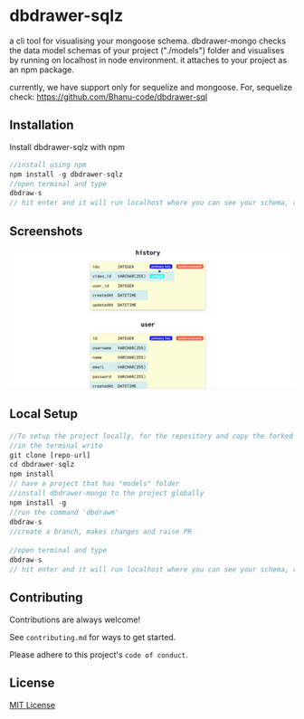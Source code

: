 
# dbdrawer-sqlz

a cli tool for visualising your mongoose schema. dbdrawer-mongo checks the data model schemas of your project ("./models") folder and visualises by running on localhost in node environment. it attaches to your project as an npm package.

currently, we have support only for sequelize and mongoose.
For,  sequelize check: https://github.com/Bhanu-code/dbdrawer-sql



## Installation

Install dbdrawer-sqlz with npm

```javascript
//install using npm
npm install -g dbdrawer-sqlz
//open terminal and type
dbdraw-s
// hit enter and it will run localhost where you can see your schema, relationship and constraints in a tablular format
```
    
## Screenshots

![alt text](sql.png)

## Local Setup

```javascript
//To setup the project locally, for the repository and copy the forked copy the https url
//in the terminal write
git clone [repo-url]
cd dbdrawer-sqlz
npm install
// have a project that has "models" folder
//install dbdrawer-mongo to the project globally
npm install -g 
//run the command 'dbdrawm'
dbdraw-s
//create a branch, makes changes and raise PR

//open terminal and type
dbdraw-s
// hit enter and it will run localhost where you can see your schema, relationship and constraints in a tablular format
```


## Contributing

Contributions are always welcome!

See `contributing.md` for ways to get started.

Please adhere to this project's `code of conduct`.


## License

[MIT License](LICENSE)

